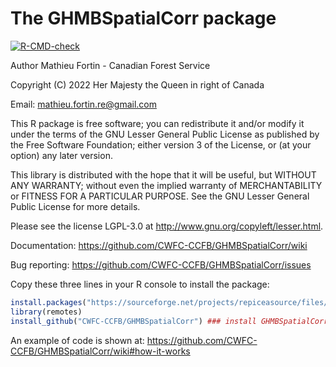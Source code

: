The GHMBSpatialCorr package
===============

<!-- badges: start -->
[![R-CMD-check](https://github.com/CWFC-CCFB/GHMBSpatialCorr/actions/workflows/R-CMD-check.yaml/badge.svg)](https://github.com/CWFC-CCFB/GHMBSpatialCorr/actions/workflows/R-CMD-check.yaml)
<!-- badges: end -->

Author Mathieu Fortin - Canadian Forest Service

Copyright (C) 2022 Her Majesty the Queen in right of Canada

Email: mathieu.fortin.re@gmail.com

This R package is free software; you can redistribute it and/or
modify it under the terms of the GNU Lesser General Public
License as published by the Free Software Foundation; either
version 3 of the License, or (at your option) any later version.

This library is distributed with the hope that it will be useful,
but WITHOUT ANY WARRANTY; without even the implied
warranty of MERCHANTABILITY or FITNESS FOR A
PARTICULAR PURPOSE. See the GNU Lesser General Public
License for more details.

Please see the license LGPL-3.0 at http://www.gnu.org/copyleft/lesser.html.

Documentation: https://github.com/CWFC-CCFB/GHMBSpatialCorr/wiki

Bug reporting: https://github.com/CWFC-CCFB/GHMBSpatialCorr/issues

Copy these three lines in your R console to install the package:

~~~R
install.packages("https://sourceforge.net/projects/repiceasource/files/latest/download", repos = NULL,  type="source") ### To install J4R (dependency)
library(remotes)
install_github("CWFC-CCFB/GHMBSpatialCorr") ### install GHMBSpatialCorr directly from GitHub
~~~

An example of code is shown at: https://github.com/CWFC-CCFB/GHMBSpatialCorr/wiki#how-it-works

